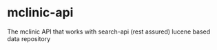 mclinic-api
===========

The mclinic API that works with search-api (rest assured) lucene based data repository